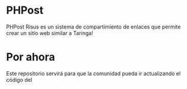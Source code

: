 # PHPost
PHPost Risus es un sistema de compartimiento de enlaces que permite crear un sitio web similar a Taringa!

# Por ahora
Este repositorio servirá para que la comunidad pueda ir actualizando el código del 
